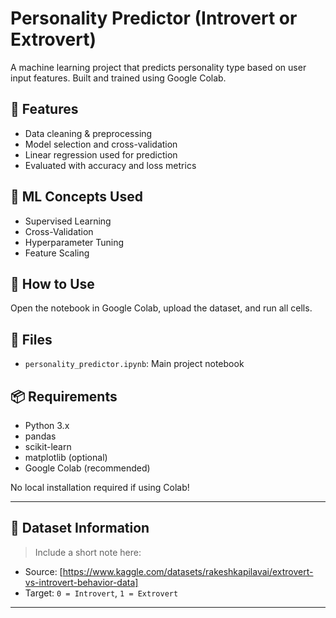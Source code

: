 # Personality Predictor (Introvert or Extrovert)

A machine learning project that predicts personality type based on user input features. Built and trained using Google Colab.

## 📌 Features
- Data cleaning & preprocessing
- Model selection and cross-validation
- Linear regression used for prediction
- Evaluated with accuracy and loss metrics

## 🧠 ML Concepts Used
- Supervised Learning
- Cross-Validation
- Hyperparameter Tuning
- Feature Scaling

## 🔧 How to Use
Open the notebook in Google Colab, upload the dataset, and run all cells.

## 📁 Files
- `personality_predictor.ipynb`: Main project notebook
## 📦 Requirements

- Python 3.x
- pandas
- scikit-learn
- matplotlib (optional)
- Google Colab (recommended)

No local installation required if using Colab!

---

## 📌 Dataset Information

> Include a short note here:

- Source: [https://www.kaggle.com/datasets/rakeshkapilavai/extrovert-vs-introvert-behavior-data]
- Target: `0 = Introvert`, `1 = Extrovert`

---

